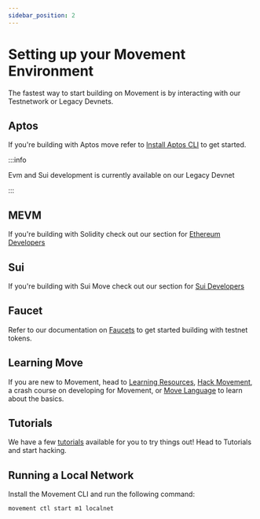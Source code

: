 ```yaml
---
sidebar_position: 2
---
```


# Setting up your Movement Environment

The fastest way to start building on Movement is by interacting with our Testnetwork or Legacy Devnets. 

## Aptos

If you're building with Aptos move refer to [Install Aptos CLI](/) to get started. 

:::info

Evm and Sui development is currently available on our Legacy Devnet

:::

## MEVM

If you're building with Solidity check out our section for [Ethereum Developers](/)

## Sui

If you're building with Sui Move check out our section for [Sui Developers](/)


## Faucet 

Refer to our documentation on [Faucets](/Introduction/faucet) to get started building with testnet tokens.

## Learning Move 

If you are new to Movement, head to [Learning Resources](/), [Hack Movement](/), a crash course on developing for Movement, or [Move Language](https://aptos.dev/en/build/smart-contracts/book) to learn about the basics.

## Tutorials

We have a few [tutorials](/category/tutorials) available for you to try things out! Head to Tutorials and start hacking.

## Running a Local Network 

Install the Movement CLI and run the following command:

```bash
movement ctl start m1 localnet
```